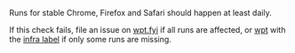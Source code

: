Runs for stable Chrome, Firefox and Safari should happen at least daily.

If this check fails, file an issue on [wpt.fyi](https://github.com/web-platform-tests/wpt.fyi) if all runs are affected, or [wpt](https://github.com/web-platform-tests/wpt) with the [infra label](https://github.com/web-platform-tests/wpt/labels/infra) if only some runs are missing.
